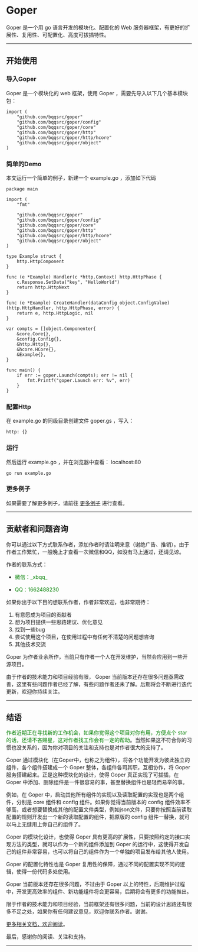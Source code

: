# Goper

Goper 是一个用 go 语言开发的模块化、配置化的 Web 服务器框架，有更好的扩展性、复用性、可配置化、高度可拔插特性。

---
## 开始使用
### 导入Goper
Goper 是一个模块化的 web 框架，使用 Goper ，需要先导入以下几个基本模块包：
```
import (
	"github.com/bqqsrc/goper"
	"github.com/bqqsrc/goper/config"
	"github.com/bqqsrc/goper/core"
	"github.com/bqqsrc/goper/http"
	"github.com/bqqsrc/goper/http/hcore"
	"github.com/bqqsrc/goper/object"
)
```

### 简单的Demo
本文运行一个简单的例子，新建一个 example.go ，添加如下代码
```
package main

import (
	"fmt"

	"github.com/bqqsrc/goper"
	"github.com/bqqsrc/goper/config"
	"github.com/bqqsrc/goper/core"
	"github.com/bqqsrc/goper/http"
	"github.com/bqqsrc/goper/http/hcore"
	"github.com/bqqsrc/goper/object"
)

type Example struct {
	http.HttpComponent
}

func (e *Example) Handler(c *http.Context) http.HttpPhase {
	c.Response.SetData("key", "HelloWorld")
	return http.HttpNext
}

func (e *Example) CreateHandler(dataConfig object.ConfigValue) (http.HttpHandler, http.HttpPhase, error) {
	return e, http.HttpLogic, nil
}

var compts = []object.Componenter{
	&core.Core{},
	&config.Config{},
	&http.Http{},
	&hcore.HCore{},
	&Example{},
}

func main() {
	if err := goper.Launch(compts); err != nil {
		fmt.Printf("goper.Launch err: %v", err)
	}
}
```

### 配置Http
在 example.go 的同级目录创建文件 goper.gs ，写入：
```
http: {}
```

### 运行
然后运行 example.go ，并在浏览器中查看： localhost:80
```
go run example.go
```

### 更多例子
如果需要了解更多例子，请前往 [更多例子](https://github.com/bqqsrc/documents/blob/main/1.goper/2.%E6%9B%B4%E5%A4%9A%E4%BE%8B%E5%AD%90.md) 进行查看。

---
## 贡献者和问题咨询
你可以通过以下方式联系作者，添加作者时请注明来意（谢绝广告、推销）。由于作者工作繁忙，一般晚上才查看一次微信和QQ，如没有马上通过，还请见谅。

作者的联系方式：

   - <span style="color: green">微信：\_xbqq\_</span>

   - <font color=green>QQ：1662488230</font>

如果你出于以下目的想联系作者，作者非常欢迎，也非常期待：
1. 有意愿成为项目的贡献者
2. 想为项目提供一些思路建议、优化意见
3. 找到一些bug
4. 尝试使用这个项目，在使用过程中有任何不清楚的问题想咨询
5. 其他技术交流

Goper 为作者业余所作，当前只有作者一个人在开发维护，当然会应用到一些开源项目。

由于作者的技术能力和项目经验有限， Goper 当前版本还存在很多问题亟需改善，这里有些问题作者已经了解，有些问题作者还未了解。后期将会不断进行迭代更新，欢迎你持续关注。

---
## 结语
<font color=green>作者近期正在寻找新的工作机会，如果你觉得这个项目对你有用，方便点个 star 的话，还请不吝赐星，这对作者找工作会有一定的帮助</font>。当然如果这不符合你的习惯也没关系的，因为你对项目的关注和支持也是对作者很大的支持了。

Goper 通过模块化（在Goper中，也称之为组件），将各个功能开发为彼此独立的组件，各个组件搭建成一个 Goper 整体，各组件各司其职，互相协作，将 Goper 服务搭建起来。正是这种模块化的设计，使得 Goper 真正实现了可拔插，在 Goper 中添加、删除组件是一件很容易的事，甚至替换组件也是轻而易举的事。

例如，在 Goper 中，启动其他所有组件的实现以及读取配置的实现也是两个组件，分别是 core 组件和 config 组件。如果你觉得当前版本的 config 组件效率不够高，或者想要替换成其他的配置文件类型，例如json文件，只要你按照当前读取配置的规则开发出一个新的读取配置的组件，把原版的 config 组件一替换，就可以马上无缝用上你自己的组件了。

Goper 的模块化设计，也使得 Goper 具有更高的扩展性，只要按照约定的接口实现方法的类型，就可以作为一个新的组件添加到 Goper 的运行中，这使得开发自己的组件非常容易，也可以将自己的组件作为一个单独的项目发布给其他人使用。

Goper 的配置化特性也是 Goper 复用性的保障，通过不同的配置实现不同的逻辑，使得一份代码多处使用。

Goper 当前版本还存在很多问题，不过由于 Goper 以上的特性，后期维护过程中，开发更高效率的组件、新功能组件将会更容易，后期将会有更多的功能推出。

限于作者的技术能力和项目经验，当前框架还有很多问题，当前的设计思路还有很多不足之处，如果你有任何建议意见，欢迎你联系作者。谢谢。

[更多相关文档，欢迎阅读](https://github.com/bqqsrc/documents/tree/main/1.goper)。

最后，感谢你的阅读、关注和支持。

---
